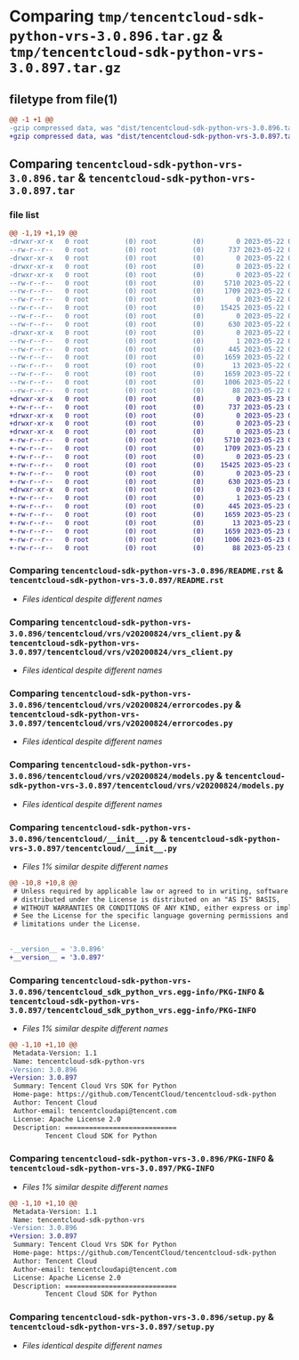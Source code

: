 # Comparing `tmp/tencentcloud-sdk-python-vrs-3.0.896.tar.gz` & `tmp/tencentcloud-sdk-python-vrs-3.0.897.tar.gz`

## filetype from file(1)

```diff
@@ -1 +1 @@
-gzip compressed data, was "dist/tencentcloud-sdk-python-vrs-3.0.896.tar", last modified: Mon May 22 00:37:29 2023, max compression
+gzip compressed data, was "dist/tencentcloud-sdk-python-vrs-3.0.897.tar", last modified: Tue May 23 02:36:13 2023, max compression
```

## Comparing `tencentcloud-sdk-python-vrs-3.0.896.tar` & `tencentcloud-sdk-python-vrs-3.0.897.tar`

### file list

```diff
@@ -1,19 +1,19 @@
-drwxr-xr-x   0 root         (0) root         (0)        0 2023-05-22 00:37:29.000000 tencentcloud-sdk-python-vrs-3.0.896/
--rw-r--r--   0 root         (0) root         (0)      737 2023-05-22 00:37:29.000000 tencentcloud-sdk-python-vrs-3.0.896/README.rst
-drwxr-xr-x   0 root         (0) root         (0)        0 2023-05-22 00:37:29.000000 tencentcloud-sdk-python-vrs-3.0.896/tencentcloud/
-drwxr-xr-x   0 root         (0) root         (0)        0 2023-05-22 00:37:29.000000 tencentcloud-sdk-python-vrs-3.0.896/tencentcloud/vrs/
-drwxr-xr-x   0 root         (0) root         (0)        0 2023-05-22 00:37:29.000000 tencentcloud-sdk-python-vrs-3.0.896/tencentcloud/vrs/v20200824/
--rw-r--r--   0 root         (0) root         (0)     5710 2023-05-22 00:37:29.000000 tencentcloud-sdk-python-vrs-3.0.896/tencentcloud/vrs/v20200824/vrs_client.py
--rw-r--r--   0 root         (0) root         (0)     1709 2023-05-22 00:37:29.000000 tencentcloud-sdk-python-vrs-3.0.896/tencentcloud/vrs/v20200824/errorcodes.py
--rw-r--r--   0 root         (0) root         (0)        0 2023-05-22 00:37:29.000000 tencentcloud-sdk-python-vrs-3.0.896/tencentcloud/vrs/v20200824/__init__.py
--rw-r--r--   0 root         (0) root         (0)    15425 2023-05-22 00:37:29.000000 tencentcloud-sdk-python-vrs-3.0.896/tencentcloud/vrs/v20200824/models.py
--rw-r--r--   0 root         (0) root         (0)        0 2023-05-22 00:37:29.000000 tencentcloud-sdk-python-vrs-3.0.896/tencentcloud/vrs/__init__.py
--rw-r--r--   0 root         (0) root         (0)      630 2023-05-22 00:37:29.000000 tencentcloud-sdk-python-vrs-3.0.896/tencentcloud/__init__.py
-drwxr-xr-x   0 root         (0) root         (0)        0 2023-05-22 00:37:29.000000 tencentcloud-sdk-python-vrs-3.0.896/tencentcloud_sdk_python_vrs.egg-info/
--rw-r--r--   0 root         (0) root         (0)        1 2023-05-22 00:37:29.000000 tencentcloud-sdk-python-vrs-3.0.896/tencentcloud_sdk_python_vrs.egg-info/dependency_links.txt
--rw-r--r--   0 root         (0) root         (0)      445 2023-05-22 00:37:29.000000 tencentcloud-sdk-python-vrs-3.0.896/tencentcloud_sdk_python_vrs.egg-info/SOURCES.txt
--rw-r--r--   0 root         (0) root         (0)     1659 2023-05-22 00:37:29.000000 tencentcloud-sdk-python-vrs-3.0.896/tencentcloud_sdk_python_vrs.egg-info/PKG-INFO
--rw-r--r--   0 root         (0) root         (0)       13 2023-05-22 00:37:29.000000 tencentcloud-sdk-python-vrs-3.0.896/tencentcloud_sdk_python_vrs.egg-info/top_level.txt
--rw-r--r--   0 root         (0) root         (0)     1659 2023-05-22 00:37:29.000000 tencentcloud-sdk-python-vrs-3.0.896/PKG-INFO
--rw-r--r--   0 root         (0) root         (0)     1006 2023-05-22 00:37:29.000000 tencentcloud-sdk-python-vrs-3.0.896/setup.py
--rw-r--r--   0 root         (0) root         (0)       88 2023-05-22 00:37:29.000000 tencentcloud-sdk-python-vrs-3.0.896/setup.cfg
+drwxr-xr-x   0 root         (0) root         (0)        0 2023-05-23 02:36:13.000000 tencentcloud-sdk-python-vrs-3.0.897/
+-rw-r--r--   0 root         (0) root         (0)      737 2023-05-23 02:36:12.000000 tencentcloud-sdk-python-vrs-3.0.897/README.rst
+drwxr-xr-x   0 root         (0) root         (0)        0 2023-05-23 02:36:13.000000 tencentcloud-sdk-python-vrs-3.0.897/tencentcloud/
+drwxr-xr-x   0 root         (0) root         (0)        0 2023-05-23 02:36:13.000000 tencentcloud-sdk-python-vrs-3.0.897/tencentcloud/vrs/
+drwxr-xr-x   0 root         (0) root         (0)        0 2023-05-23 02:36:13.000000 tencentcloud-sdk-python-vrs-3.0.897/tencentcloud/vrs/v20200824/
+-rw-r--r--   0 root         (0) root         (0)     5710 2023-05-23 02:36:12.000000 tencentcloud-sdk-python-vrs-3.0.897/tencentcloud/vrs/v20200824/vrs_client.py
+-rw-r--r--   0 root         (0) root         (0)     1709 2023-05-23 02:36:12.000000 tencentcloud-sdk-python-vrs-3.0.897/tencentcloud/vrs/v20200824/errorcodes.py
+-rw-r--r--   0 root         (0) root         (0)        0 2023-05-23 02:36:12.000000 tencentcloud-sdk-python-vrs-3.0.897/tencentcloud/vrs/v20200824/__init__.py
+-rw-r--r--   0 root         (0) root         (0)    15425 2023-05-23 02:36:12.000000 tencentcloud-sdk-python-vrs-3.0.897/tencentcloud/vrs/v20200824/models.py
+-rw-r--r--   0 root         (0) root         (0)        0 2023-05-23 02:36:12.000000 tencentcloud-sdk-python-vrs-3.0.897/tencentcloud/vrs/__init__.py
+-rw-r--r--   0 root         (0) root         (0)      630 2023-05-23 02:36:12.000000 tencentcloud-sdk-python-vrs-3.0.897/tencentcloud/__init__.py
+drwxr-xr-x   0 root         (0) root         (0)        0 2023-05-23 02:36:13.000000 tencentcloud-sdk-python-vrs-3.0.897/tencentcloud_sdk_python_vrs.egg-info/
+-rw-r--r--   0 root         (0) root         (0)        1 2023-05-23 02:36:13.000000 tencentcloud-sdk-python-vrs-3.0.897/tencentcloud_sdk_python_vrs.egg-info/dependency_links.txt
+-rw-r--r--   0 root         (0) root         (0)      445 2023-05-23 02:36:13.000000 tencentcloud-sdk-python-vrs-3.0.897/tencentcloud_sdk_python_vrs.egg-info/SOURCES.txt
+-rw-r--r--   0 root         (0) root         (0)     1659 2023-05-23 02:36:13.000000 tencentcloud-sdk-python-vrs-3.0.897/tencentcloud_sdk_python_vrs.egg-info/PKG-INFO
+-rw-r--r--   0 root         (0) root         (0)       13 2023-05-23 02:36:13.000000 tencentcloud-sdk-python-vrs-3.0.897/tencentcloud_sdk_python_vrs.egg-info/top_level.txt
+-rw-r--r--   0 root         (0) root         (0)     1659 2023-05-23 02:36:13.000000 tencentcloud-sdk-python-vrs-3.0.897/PKG-INFO
+-rw-r--r--   0 root         (0) root         (0)     1006 2023-05-23 02:36:12.000000 tencentcloud-sdk-python-vrs-3.0.897/setup.py
+-rw-r--r--   0 root         (0) root         (0)       88 2023-05-23 02:36:13.000000 tencentcloud-sdk-python-vrs-3.0.897/setup.cfg
```

### Comparing `tencentcloud-sdk-python-vrs-3.0.896/README.rst` & `tencentcloud-sdk-python-vrs-3.0.897/README.rst`

 * *Files identical despite different names*

### Comparing `tencentcloud-sdk-python-vrs-3.0.896/tencentcloud/vrs/v20200824/vrs_client.py` & `tencentcloud-sdk-python-vrs-3.0.897/tencentcloud/vrs/v20200824/vrs_client.py`

 * *Files identical despite different names*

### Comparing `tencentcloud-sdk-python-vrs-3.0.896/tencentcloud/vrs/v20200824/errorcodes.py` & `tencentcloud-sdk-python-vrs-3.0.897/tencentcloud/vrs/v20200824/errorcodes.py`

 * *Files identical despite different names*

### Comparing `tencentcloud-sdk-python-vrs-3.0.896/tencentcloud/vrs/v20200824/models.py` & `tencentcloud-sdk-python-vrs-3.0.897/tencentcloud/vrs/v20200824/models.py`

 * *Files identical despite different names*

### Comparing `tencentcloud-sdk-python-vrs-3.0.896/tencentcloud/__init__.py` & `tencentcloud-sdk-python-vrs-3.0.897/tencentcloud/__init__.py`

 * *Files 1% similar despite different names*

```diff
@@ -10,8 +10,8 @@
 # Unless required by applicable law or agreed to in writing, software
 # distributed under the License is distributed on an "AS IS" BASIS,
 # WITHOUT WARRANTIES OR CONDITIONS OF ANY KIND, either express or implied.
 # See the License for the specific language governing permissions and
 # limitations under the License.
 
 
-__version__ = '3.0.896'
+__version__ = '3.0.897'
```

### Comparing `tencentcloud-sdk-python-vrs-3.0.896/tencentcloud_sdk_python_vrs.egg-info/PKG-INFO` & `tencentcloud-sdk-python-vrs-3.0.897/tencentcloud_sdk_python_vrs.egg-info/PKG-INFO`

 * *Files 1% similar despite different names*

```diff
@@ -1,10 +1,10 @@
 Metadata-Version: 1.1
 Name: tencentcloud-sdk-python-vrs
-Version: 3.0.896
+Version: 3.0.897
 Summary: Tencent Cloud Vrs SDK for Python
 Home-page: https://github.com/TencentCloud/tencentcloud-sdk-python
 Author: Tencent Cloud
 Author-email: tencentcloudapi@tencent.com
 License: Apache License 2.0
 Description: ============================
         Tencent Cloud SDK for Python
```

### Comparing `tencentcloud-sdk-python-vrs-3.0.896/PKG-INFO` & `tencentcloud-sdk-python-vrs-3.0.897/PKG-INFO`

 * *Files 1% similar despite different names*

```diff
@@ -1,10 +1,10 @@
 Metadata-Version: 1.1
 Name: tencentcloud-sdk-python-vrs
-Version: 3.0.896
+Version: 3.0.897
 Summary: Tencent Cloud Vrs SDK for Python
 Home-page: https://github.com/TencentCloud/tencentcloud-sdk-python
 Author: Tencent Cloud
 Author-email: tencentcloudapi@tencent.com
 License: Apache License 2.0
 Description: ============================
         Tencent Cloud SDK for Python
```

### Comparing `tencentcloud-sdk-python-vrs-3.0.896/setup.py` & `tencentcloud-sdk-python-vrs-3.0.897/setup.py`

 * *Files identical despite different names*

